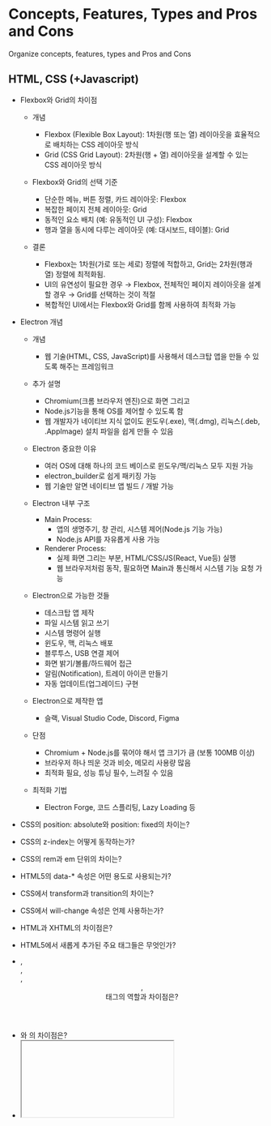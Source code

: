# Concepts, Features, Types and Pros and Cons

Organize concepts, features, types and Pros and Cons

## HTML, CSS (+Javascript)

- Flexbox와 Grid의 차이점
  - 개념
    - Flexbox (Flexible Box Layout): 1차원(행 또는 열) 레이아웃을 효율적으로 배치하는 CSS 레이아웃 방식
    - Grid (CSS Grid Layout): 2차원(행 + 열) 레이아웃을 설계할 수 있는 CSS 레이아웃 방식

  - Flexbox와 Grid의 선택 기준
    - 단순한 메뉴, 버튼 정렬, 카드 레이아웃: Flexbox
    - 복잡한 페이지 전체 레이아웃: Grid
    - 동적인 요소 배치 (예: 유동적인 UI 구성): Flexbox
    - 행과 열을 동시에 다루는 레이아웃 (예: 대시보드, 테이블): Grid

  - 결론
	  - Flexbox는 1차원(가로 또는 세로) 정렬에 적합하고, Grid는 2차원(행과 열) 정렬에 최적화됨.
	  - UI의 유연성이 필요한 경우 → Flexbox, 전체적인 페이지 레이아웃을 설계할 경우 → Grid를 선택하는 것이 적절
	  - 복합적인 UI에서는 Flexbox와 Grid를 함께 사용하여 최적화 가능

- Electron 개념
  - 개념
    - 웹 기술(HTML, CSS, JavaScript)를 사용해서 데스크탑 앱을 만들 수 있도록 해주는 프레임워크

  - 추가 설명
    - Chromium(크롬 브라우저 엔진)으로 화면 그리고
    - Node.js기능을 통해 OS를 제어할 수 있도록 함
    - 웹 개발자가 네이티브 지식 없이도 윈도우(.exe), 맥(.dmg), 리눅스(.deb, .AppImage) 설치 파일을 쉽게 만들 수 있음
  
  - Electron 중요한 이유
    - 여러 OS에 대해 하나의 코드 베이스로 윈도우/맥/리눅스 모두 지원 가능
    - electron_builder로 쉽게 패키징 가능
    - 웹 기술만 알면 네이티브 앱 빌드 / 개발 가능

  - Electron 내부 구조
    - Main Process: 
      - 앱의 생명주기, 창 관리, 시스템 제어(Node.js 기능 가능)
      - Node.js API를 자유롭게 사용 가능
    - Renderer Process:
      - 실제 화면 그리는 부분, HTML/CSS/JS(React, Vue등) 실행
      - 웹 브라우저처럼 동작, 필요하면 Main과 통신해서 시스템 기능 요청 가능

  - Electron으로 가능한 것들
    - 데스크탑 앱 제작
    - 파일 시스템 읽고 쓰기
    - 시스템 명령어 실행
    - 윈도우, 맥, 리눅스 배포
    - 블루투스, USB 연결 제어
    - 화면 밝기/볼륨/하드웨어 접근
    - 알림(Notification), 트레이 아이콘 만들기
    - 자동 업데이트(업그레이드) 구현

  - Electron으로 제작한 앱
    - 슬랙, Visual Studio Code, Discord, Figma

  - 단점
    - Chromium + Node.js를 묶어야 해서 앱 크기가 큼 (보통 100MB 이상)
    - 브라우저 하나 띄운 것과 비슷, 메모리 사용량 많음
    - 최적화 필요, 성능 튜닝 필수, 느려질 수 있음
  
  - 최적화 기법
    - Electron Forge, 코드 스플리팅, Lazy Loading 등

- CSS의 position: absolute와 position: fixed의 차이는?
- CSS의 z-index는 어떻게 동작하는가?
- CSS의 rem과 em 단위의 차이는?
- HTML5의 data-* 속성은 어떤 용도로 사용되는가?
- CSS에서 transform과 transition의 차이는?
- CSS에서 will-change 속성은 언제 사용하는가?
- HTML과 XHTML의 차이점은?
- HTML5에서 새롭게 추가된 주요 태그들은 무엇인가?
- <section>, <article>, <aside>, <header>, <footer> 태그의 역할과 차이점은?
- <div>와 <span>의 차이점은?
- <iframe> 태그는 언제 사용하는가? 보안 이슈는?
- <form> 태그의 주요 속성과 HTML5에서 추가된 새로운 input 타입들은?
- <datalist>와 <select>의 차이점은?
- <picture>와 <img> 태그의 차이점은?
- <canvas>와 <svg>의 차이점은?
- <meta> 태그 중 SEO(검색 엔진 최적화)와 관련된 중요한 메타 태그는 무엇인가?
- <link rel="preload">, <link rel="prefetch">, <link rel="preconnect">, <link rel="dns-prefetch">의 차이점은?
- <script> 태그에서 defer와 async의 차이점은?
- 웹 표준(Web Standards)이란 무엇이며, W3C(월드 와이드 웹 컨소시엄)의 역할은?
- CSS에서 relative, absolute, fixed, sticky의 차이점은?
- display: block, inline, inline-block의 차이점은?
- visibility: hidden과 display: none의 차이점은?
- opacity: 0과 visibility: hidden의 차이점은?
- CSS에서 float의 동작 원리와 clearfix를 사용하는 이유는?
- CSS의 inherit, initial, unset, revert의 차이점은?
- CSS에서 rem, em, px, %, vw, vh의 차이점은?
- :nth-child(n)과 :nth-of-type(n)의 차이점은?
- ::before와 ::after는 어떻게 동작하는가?
- clip-path와 mask의 차이점은?
- CSS의 content-visibility 속성은 어떤 역할을 하는가?
- CSS에서 Flexbox와 Grid의 차이점은?
- Flexbox에서 justify-content와 align-items의 차이점은?
- Grid의 grid-template-columns과 grid-template-rows의 역할은?
- Flexbox에서 flex-grow, flex-shrink, flex-basis의 차이점은?
- Flexbox의 align-self와 align-items의 차이점은?
- CSS Grid에서 fr 단위는 어떻게 동작하는가?
- Flexbox를 사용했을 때 부모와 자식 요소의 너비를 조절하는 방법은?
- min-width, max-width, min-height, max-height 속성은 어떻게 동작하는가?
- position: absolute 요소의 부모가 position: relative인 경우와 아닌 경우의 차이점은?
- CSS에서 grid-auto-flow: row dense는 어떻게 동작하는가?
- CSS에서 container queries(컨테이너 쿼리)란 무엇이며, 어떻게 활용하는가?
- 반응형 웹(Responsive Web Design, RWD)과 적응형 웹(Adaptive Web Design, AWD)의 차이점은?
- @media 쿼리를 사용하는 방법과 주요 브레이크포인트 설정 방법은?
- vw, vh, vmin, vmax 단위는 어떻게 동작하는가?
- object-fit과 background-size의 차이점은?
- CSS에서 clamp(), min(), max() 함수의 활용법은?
- 모바일 웹에서 hover 이벤트를 처리하는 방법은?
- prefers-reduced-motion, prefers-color-scheme 미디어 쿼리는 어떻게 동작하는가?
- CSS에서 transform, transition, animation의 차이점은?
- will-change 속성은 언제 사용하는가?
- requestAnimationFrame()과 CSS animations 중 어떤 것이 더 성능이 좋은가?
- CSS에서 backface-visibility 속성의 역할은?
- CSS 애니메이션과 JavaScript 애니메이션의 차이점은?
- hardware acceleration이란 무엇이며, CSS에서 이를 활용하는 방법은?
- 애니메이션 성능을 최적화하는 방법은? (GPU 가속 활용)
- subgrid란 무엇이며 어떻게 활용하는가?
- CSS Houdini란 무엇이며, 실제 프로젝트에서 어떻게 활용할 수 있는가?
- :has() 선택자는 어떤 경우에 유용한가?
- container queries는 어떻게 동작하는가?
- CSS Nesting의 장점과 사용 예제는?
- Cascade Layers (@layer) 기능은 무엇이며, 기존의 CSS 우선순위와 어떤 차이가 있는가?
- accent-color 속성의 역할은?
- 웹 접근성(Web Accessibility)이란 무엇인가?
- alt 속성은 왜 중요한가?
- aria-label, aria-labelledby, aria-describedby의 차이점은?
- tabindex 속성은 어떻게 동작하는가?
- semantic HTML이 중요한 이유는?
- prefers-reduced-motion과 prefers-color-scheme을 활용한 접근성 개선 방법은?
- meta description과 meta keywords는 어떻게 설정해야 하는가?
- HTML5의 semantic tags가 SEO에 미치는 영향은?
- lazy loading을 활용하여 페이지 로딩 속도를 최적화하는 방법은?
- canonical tag는 언제 사용하는가?
- 웹 성능 최적화를 위해 preload, prefetch, preconnect를 어떻게 사용하는가?
- 브라우저의 Critical Rendering Path란?
- reflow와 repaint의 차이점은?
- CSS contain 속성을 사용하면 어떤 성능 최적화 효과가 있는가?
- Lazy Loading과 Intersection Observer를 활용한 이미지 로딩 최적화 방법은?
- DOMContentLoaded와 load 이벤트의 차이는?
- CLS(Cumulative Layout Shift) 문제를 해결하는 방법은?
- FOUC(Flash of Unstyled Content) 현상을 방지하는 방법은?
- Web Components란 무엇이며, 어떤 경우에 사용하는가?
- Shadow DOM이란 무엇이며, CSS 스타일링과 관련하여 어떤 특징이 있는가?
- CSS Variables와 SASS/SCSS의 차이점은?
- Custom Elements와 Shadow DOM을 활용한 웹 컴포넌트 구현 방법은?
- Intersection Observer API를 활용한 Lazy Loading 구현 방법은?
- HTML의 Global Attributes(전역 속성)에는 어떤 것들이 있는가?
- <noscript> 태그는 언제 사용되는가?
- HTML5의 Custom Elements API(맞춤형 요소)란 무엇이며, 언제 사용하는가?
- <dialog> 태그란 무엇이며, 브라우저에서 어떻게 동작하는가?
- <summary>와 <details> 태그는 언제 활용되는가?
- <template> 태그와 <slot> 태그의 차이점은?
- HTML에서 <progress>와 <meter>의 차이점은?
- <abbr>, <cite>, <dfn> 태그의 역할은?
- HTML에서 Microdata, RDFa, JSON-LD는 무엇이며, SEO 최적화에 어떻게 기여하는가?
- HTML 문서에서 "soft hyphen(­)" (&shy;)은 언제 활용하는가?
- HTML에서 "Accessible Name Computation"이란 무엇인가?
- contain: content을 사용하면 어떤 최적화 효과가 있는가?
- aspect-ratio 속성이 무엇이며, 어떻게 활용하는가?
- mix-blend-mode와 isolation 속성의 차이점은?
- scroll-snap 속성을 사용하면 어떤 UX 효과를 줄 수 있는가?
- image-rendering 속성을 활용한 성능 최적화 방법은?
- content-visibility와 lazy loading의 차이점은?
- will-change 속성 남용이 성능에 미치는 영향은?
- object-fit과 object-position 속성의 차이점은?
- border-image 속성은 언제 사용하는가?
- counter-reset과 counter-increment를 활용하여 목록 스타일을 정의하는 방법은?
- overscroll-behavior 속성이 UX 개선에 어떻게 활용될 수 있는가?
- :target 가상 선택자를 활용하여 단일 페이지 내에서 UI를 조작하는 방법은?
- :focus-within과 :focus-visible의 차이점은?
- inset 속성은 top, right, bottom, left 속성과 어떤 관계를 가지는가?
- all: unset과 initial의 차이점은?
- :root 선택자는 언제 유용하게 사용될 수 있는가?
- CSS container-type: inline-size의 활용 방법과 장점은?
- CSS에서 grid-template-areas를 활용하여 레이아웃을 쉽게 설계하는 방법은?
- CSS의 clamp()를 활용하여 가변 폰트 크기를 설정하는 방법은?
- 웹 접근성을 고려한 "색 대비(Color Contrast)" 최소 기준은 무엇인가?
- reduced-motion을 지원하지 않는 경우 사용자가 애니메이션을 최소화하는 방법은?
- @container 규칙이 웹 디자인에서 어떻게 활용될 수 있는가?
- aria-hidden을 남용할 경우 발생할 수 있는 문제점은?
- HTML5 landmark roles(예: role="banner", role="navigation")을 올바르게 적용하는 방법은?
- pointer-events: none이 접근성(A11Y)에 미치는 영향은?
- 모바일 터치스크린 UX 최적화를 위한 CSS 속성(예: touch-action, hover)은?
- <label>을 <input>과 연결할 때 for 속성과 aria-labelledby 속성의 차이점은?
- 브라우저가 HTML/CSS를 파싱하는 과정에서 "Critical Rendering Path"를 최적화하는 방법은?
- repaint, reflow, layout thrashing의 차이점은?
- CSSOM & DOM을 병렬 처리할 때 발생할 수 있는 문제점은?
- CSS에서 contain: size layout paint를 설정하면 어떤 이점이 있는가?
- CSSOM과 DOM이 결합하여 Render Tree를 형성하는 과정은?
- @font-display: swap을 설정하면 성능과 UX에 어떤 영향을 주는가?
- First Contentful Paint(FCP), Largest Contentful Paint(LCP), Cumulative Layout - - Shift(CLS)는 무엇이며, 웹 성능 최적화에 어떻게 활용되는가?
- 브라우저가 Viewport Units (vw, vh, vmin, vmax)를 계산하는 방식은?
- CSS에서 will-change를 사용하면 브라우저의 Layer Composition(레이어 합성)에 어떤 영향을 미치는가?
- 브라우저에서 Chrome DevTools을 사용하여 "Repaint Flashing"을 감지하는 방법은?
- Content Security Policy(CSP)란 무엇이며, 어떻게 활용하는가?
- Feature Policy(현재 Permission Policy로 변경됨)는 어떤 역할을 하는가?
- Subresource Integrity(SRI)는 어떻게 보안을 강화하는가?
- Cross-Origin Resource Sharing(CORS)가 웹 애플리케이션에서 중요한 이유는?
- SameSite Cookie 속성은 XSS 공격 방어에 어떻게 기여하는가?
- 웹 페이지에서 Clickjacking 공격을 방지하는 방법은?
- Strict-Transport-Security (HSTS) 헤더의 역할은 무엇인가?
- Referrer-Policy 헤더는 어떻게 보안을 강화하는가?
- X-Frame-Options을 설정하면 발생하는 효과는?
- X-Content-Type-Options: nosniff를 사용해야 하는 이유는?
- CSS Masonry Layout이란 무엇이며, CSS Grid와 비교했을 때 차이점은?
- CSS scroll-timeline과 view-timeline이 어떻게 동작하는가?
- CSS Scoped Styles란 무엇이며, 기존 Shadow DOM 방식과 차이점은?
- CSS @property를 사용하여 CSS 변수를 애니메이션하는 방법은?
- color-mix()와 relative color syntax를 활용하여 동적 테마를 적용하는 방법은?
- CSS media queries에서 prefers-contrast는 어떻게 활용될 수 있는가?
- CSS Houdini를 사용하여 브라우저에서 새로운 레이아웃을 정의하는 방법은?